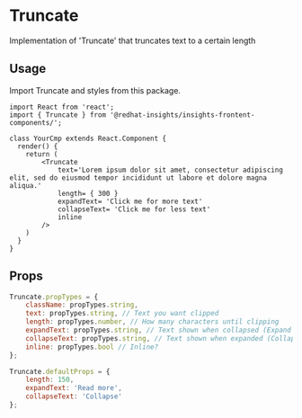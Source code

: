 # Truncate

Implementation of 'Truncate' that truncates text to a certain length

## Usage

Import Truncate and styles from this package.

```JSX
import React from 'react';
import { Truncate } from '@redhat-insights/insights-frontent-components/';

class YourCmp extends React.Component {
  render() {
    return (
        <Truncate
            text='Lorem ipsum dolor sit amet, consectetur adipiscing elit, sed do eiusmod tempor incididunt ut labore et dolore magna aliqua.'
            length= { 300 }
            expandText= 'Click me for more text'
            collapseText= 'Click me for less text'
            inline
        />
    )
  }
}
```

## Props

```javascript
Truncate.propTypes = {
    className: propTypes.string,
    text: propTypes.string, // Text you want clipped
    length: propTypes.number, // How many characters until clipping
    expandText: propTypes.string, // Text shown when collapsed (Expand me)
    collapseText: propTypes.string, // Text shown when expanded (Collapse me)
    inline: propTypes.bool // Inline?
};

Truncate.defaultProps = {
    length: 150,
    expandText: 'Read more',
    collapseText: 'Collapse'
};
```